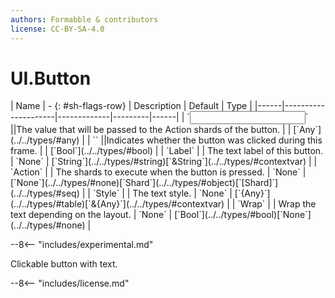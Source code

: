 ```yaml
---
authors: Formabble & contributors
license: CC-BY-SA-4.0
---
```



# UI.Button

<div class="sh-parameters" markdown="1">
| Name | - {: #sh-flags-row} | Description | Default | Type |
|------|---------------------|-------------|---------|------|
| `<input>` ||The value that will be passed to the Action shards of the button. | | [`Any`](../../types/#any) |
| `<output>` ||Indicates whether the button was clicked during this frame. | | [`Bool`](../../types/#bool) |
| `Label` |  | The text label of this button. | `None` | [`String`](../../types/#string)[`&String`](../../types/#contextvar) |
| `Action` |  | The shards to execute when the button is pressed. | `None` | [`None`](../../types/#none)[`Shard`](../../types/#object)[`[Shard]`](../../types/#seq) |
| `Style` |  | The text style. | `None` | [`{Any}`](../../types/#table)[`&{Any}`](../../types/#contextvar) |
| `Wrap` |  | Wrap the text depending on the layout. | `None` | [`Bool`](../../types/#bool)[`None`](../../types/#none) |

</div>

--8<-- "includes/experimental.md"

Clickable button with text.

--8<-- "includes/license.md"

